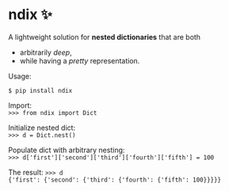 # ndix ✨ 

A lightweight solution for **nested dictionaries** that are both 
- arbitrarily *deep*, 
- while having a *pretty* representation.

Usage:  

```$ pip install ndix``` 

Import:  
```>>> from ndix import Dict ``` 

Initialize nested dict:  
```>>> d = Dict.nest()``` 

Populate dict with arbitrary nesting:  
```>>> d['first']['second']['third']['fourth']['fifth'] = 100 ``` 

The result: ```>>> d ```      
``` {'first': {'second': {'third': {'fourth': {'fifth': 100}}}}} ```






